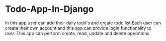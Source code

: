 # Todo-App-In-Django
In this app user can add their daily todo's and create todo list
Each user can create their own account and this app can provide
login functionality to user. This app can perform create, read, update and delete operations
